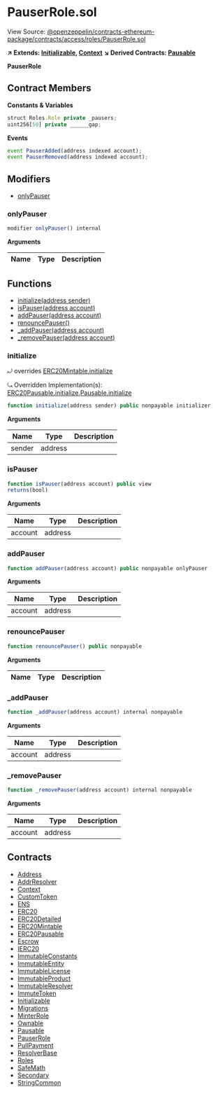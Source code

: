 # PauserRole.sol

View Source: [@openzeppelin/contracts-ethereum-package/contracts/access/roles/PauserRole.sol](../@openzeppelin/contracts-ethereum-package/contracts/access/roles/PauserRole.sol)

**↗ Extends: [Initializable](Initializable.md), [Context](Context.md)**
**↘ Derived Contracts: [Pausable](Pausable.md)**

**PauserRole**

## Contract Members
**Constants & Variables**

```js
struct Roles.Role private _pausers;
uint256[50] private ______gap;

```

**Events**

```js
event PauserAdded(address indexed account);
event PauserRemoved(address indexed account);
```

## Modifiers

- [onlyPauser](#onlypauser)

### onlyPauser

```js
modifier onlyPauser() internal
```

**Arguments**

| Name        | Type           | Description  |
| ------------- |------------- | -----|

## Functions

- [initialize(address sender)](#initialize)
- [isPauser(address account)](#ispauser)
- [addPauser(address account)](#addpauser)
- [renouncePauser()](#renouncepauser)
- [_addPauser(address account)](#_addpauser)
- [_removePauser(address account)](#_removepauser)

### initialize

⤾ overrides [ERC20Mintable.initialize](ERC20Mintable.md#initialize)

⤿ Overridden Implementation(s): [ERC20Pausable.initialize](ERC20Pausable.md#initialize),[Pausable.initialize](Pausable.md#initialize)

```js
function initialize(address sender) public nonpayable initializer 
```

**Arguments**

| Name        | Type           | Description  |
| ------------- |------------- | -----|
| sender | address |  | 

### isPauser

```js
function isPauser(address account) public view
returns(bool)
```

**Arguments**

| Name        | Type           | Description  |
| ------------- |------------- | -----|
| account | address |  | 

### addPauser

```js
function addPauser(address account) public nonpayable onlyPauser 
```

**Arguments**

| Name        | Type           | Description  |
| ------------- |------------- | -----|
| account | address |  | 

### renouncePauser

```js
function renouncePauser() public nonpayable
```

**Arguments**

| Name        | Type           | Description  |
| ------------- |------------- | -----|

### _addPauser

```js
function _addPauser(address account) internal nonpayable
```

**Arguments**

| Name        | Type           | Description  |
| ------------- |------------- | -----|
| account | address |  | 

### _removePauser

```js
function _removePauser(address account) internal nonpayable
```

**Arguments**

| Name        | Type           | Description  |
| ------------- |------------- | -----|
| account | address |  | 

## Contracts

* [Address](Address.md)
* [AddrResolver](AddrResolver.md)
* [Context](Context.md)
* [CustomToken](CustomToken.md)
* [ENS](ENS.md)
* [ERC20](ERC20.md)
* [ERC20Detailed](ERC20Detailed.md)
* [ERC20Mintable](ERC20Mintable.md)
* [ERC20Pausable](ERC20Pausable.md)
* [Escrow](Escrow.md)
* [IERC20](IERC20.md)
* [ImmutableConstants](ImmutableConstants.md)
* [ImmutableEntity](ImmutableEntity.md)
* [ImmutableLicense](ImmutableLicense.md)
* [ImmutableProduct](ImmutableProduct.md)
* [ImmutableResolver](ImmutableResolver.md)
* [ImmuteToken](ImmuteToken.md)
* [Initializable](Initializable.md)
* [Migrations](Migrations.md)
* [MinterRole](MinterRole.md)
* [Ownable](Ownable.md)
* [Pausable](Pausable.md)
* [PauserRole](PauserRole.md)
* [PullPayment](PullPayment.md)
* [ResolverBase](ResolverBase.md)
* [Roles](Roles.md)
* [SafeMath](SafeMath.md)
* [Secondary](Secondary.md)
* [StringCommon](StringCommon.md)
